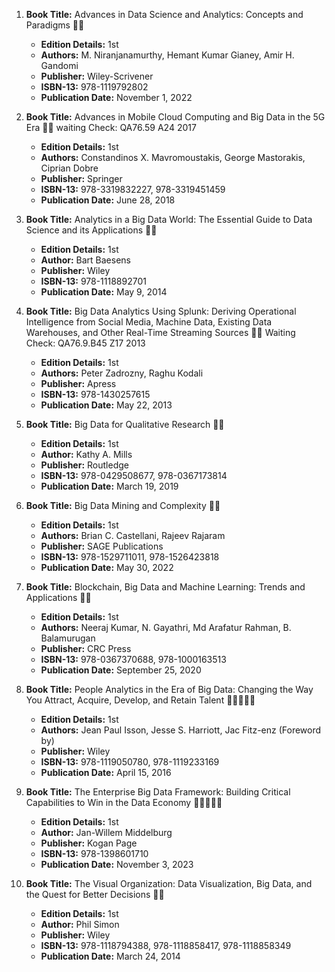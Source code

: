 1. **Book Title:** Advances in Data Science and Analytics: Concepts and Paradigms 📒🔐
   - **Edition Details:** 1st
   - **Authors:** M. Niranjanamurthy, Hemant Kumar Gianey, Amir H. Gandomi
   - **Publisher:** Wiley-Scrivener
   - **ISBN-13:** 978-1119792802
   - **Publication Date:** November 1, 2022

2. **Book Title:** Advances in Mobile Cloud Computing and Big Data in the 5G Era 📒🔐 waiting Check: QA76.59 A24 2017
   - **Edition Details:** 1st
   - **Authors:** Constandinos X. Mavromoustakis, George Mastorakis, Ciprian Dobre
   - **Publisher:** Springer
   - **ISBN-13:** 978-3319832227, 978-3319451459
   - **Publication Date:** June 28, 2018

3. **Book Title:** Analytics in a Big Data World: The Essential Guide to Data Science and its Applications 📒🔐
   - **Edition Details:** 1st
   - **Author:** Bart Baesens
   - **Publisher:** Wiley
   - **ISBN-13:** 978-1118892701
   - **Publication Date:** May 9, 2014

4. **Book Title:** Big Data Analytics Using Splunk: Deriving Operational Intelligence from Social Media, Machine Data, Existing Data Warehouses, and Other Real-Time Streaming Sources 📒🔐 Waiting Check: QA76.9.B45 Z17 2013
   - **Edition Details:** 1st
   - **Authors:** Peter Zadrozny, Raghu Kodali
   - **Publisher:** Apress
   - **ISBN-13:** 978-1430257615
   - **Publication Date:** May 22, 2013

5. **Book Title:** Big Data for Qualitative Research 📒🔐
   - **Edition Details:** 1st
   - **Author:** Kathy A. Mills
   - **Publisher:** Routledge
   - **ISBN-13:** 978-0429508677, 978-0367173814
   - **Publication Date:** March 19, 2019

6. **Book Title:** Big Data Mining and Complexity 📒🔐
   - **Edition Details:** 1st
   - **Authors:** Brian C. Castellani, Rajeev Rajaram
   - **Publisher:** SAGE Publications
   - **ISBN-13:** 978-1529711011, 978-1526423818
   - **Publication Date:** May 30, 2022

7. **Book Title:** Blockchain, Big Data and Machine Learning: Trends and Applications 📒🔐
   - **Edition Details:** 1st
   - **Authors:** Neeraj Kumar, N. Gayathri, Md Arafatur Rahman, B. Balamurugan
   - **Publisher:** CRC Press
   - **ISBN-13:** 978-0367370688, 978-1000163513
   - **Publication Date:** September 25, 2020

8. **Book Title:** People Analytics in the Era of Big Data: Changing the Way You Attract, Acquire, Develop, and Retain Talent 🚨🚨🚨🚨🚨
   - **Edition Details:** 1st
   - **Authors:** Jean Paul Isson, Jesse S. Harriott, Jac Fitz-enz (Foreword by)
   - **Publisher:** Wiley
   - **ISBN-13:** 978-1119050780, 978-1119233169
   - **Publication Date:** April 15, 2016

9. **Book Title:** The Enterprise Big Data Framework: Building Critical Capabilities to Win in the Data Economy 🚨🚨🚨🚨🚨
   - **Edition Details:** 1st
   - **Author:** Jan-Willem Middelburg
   - **Publisher:** Kogan Page
   - **ISBN-13:** 978-1398601710
   - **Publication Date:** November 3, 2023

10. **Book Title:** The Visual Organization: Data Visualization, Big Data, and the Quest for Better Decisions 📒🔐
    - **Edition Details:** 1st
    - **Author:** Phil Simon
    - **Publisher:** Wiley
    - **ISBN-13:** 978-1118794388, 978-1118858417, 978-1118858349
    - **Publication Date:** March 24, 2014
